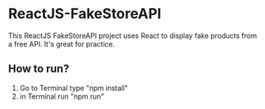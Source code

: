 # ReactJS-FakeStoreAPI

This ReactJS FakeStoreAPI project uses React to display fake products from a free API. It's great for practice.

## How to run?
1. Go to Terminal type "npm install"
2. in Terminal run "npm run"
